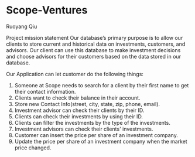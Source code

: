 # Scope-Ventures

Ruoyang Qiu

Project mission statement
Our database’s primary purpose is to allow our clients to store current and historical data on investments, customers, 
and advisors. Our client can use this database to make investment decisions and choose advisors for their customers 
based on the data stored in our database.

Our Application can let customer do the following things:

1. Someone at Scope needs to search for a client by their first name to get their contact information. 
2. Clients want to check their balance in their account.
3. Store new Contact Info(street, city, state, zip, phone, email).
4. Investment advisor can check their clients by their ID.
5. Clients can check their investments by using their ID. 
6. Clients can filter the investments by the type of the investments.
7. Investment advisors can check their clients' investments.
8. Customer can insert the price per share of an investment company.
9. Update the price per share of an investment company when the market price changed.

